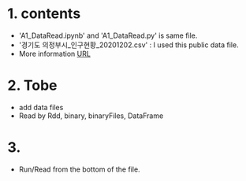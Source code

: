 # 1. contents 
* 'A1_DataRead.ipynb' and 'A1_DataRead.py' is same file.
* '경기도 의정부시_인구현황_20201202.csv' : I used this public data file.
* More information [URL](https://blog.naver.com/fresh2816/222196526492)  


# 2. Tobe
* add data files
* Read by Rdd, binary, binaryFiles, DataFrame


# 3.
* Run/Read from the bottom of the file.
